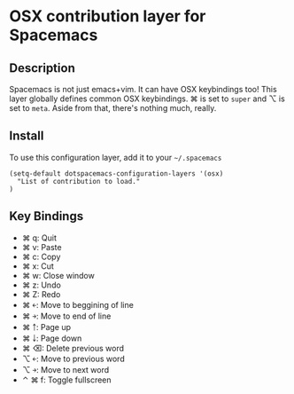# OSX contribution layer for Spacemacs

## Description

Spacemacs is not just emacs+vim. It can have OSX keybindings too! 
This layer globally defines common OSX keybindings. ⌘ is set to
`super` and ⌥ is set to `meta`. Aside from that, there's nothing
much, really.

## Install

To use this configuration layer, add it to your `~/.spacemacs`

```
(setq-default dotspacemacs-configuration-layers '(osx)
  "List of contribution to load."
)
```

## Key Bindings

- ⌘ q: Quit
- ⌘ v: Paste
- ⌘ c: Copy
- ⌘ x: Cut
- ⌘ w: Close window
- ⌘ z: Undo
- ⌘ Z: Redo
- ⌘ ￩: Move to beggining of line
- ⌘ ￫: Move to end of line
- ⌘ ￪: Page up
- ⌘ ￬: Page down
- ⌘ ⌫: Delete previous word
- ⌥ ￩: Move to previous word
- ⌥ ￫: Move to next word
- ⌃ ⌘ f: Toggle fullscreen
